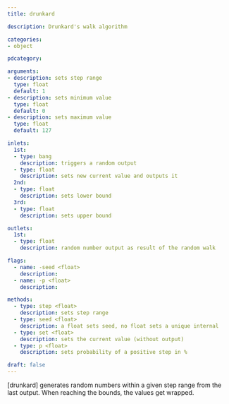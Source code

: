 ```yaml
---
title: drunkard

description: Drunkard's walk algorithm

categories:
- object

pdcategory:

arguments:
- description: sets step range
  type: float
  default: 1
- description: sets minimum value
  type: float
  default: 0
- description: sets maximum value
  type: float
  default: 127

inlets:
  1st:
  - type: bang
    description: triggers a random output
  - type: float
    description: sets new current value and outputs it
  2nd:
  - type: float
    description: sets lower bound
  3rd:
  - type: float
    description: sets upper bound

outlets:
  1st:
  - type: float
    description: random number output as result of the random walk

flags:
  - name: -seed <float>
    description:
  - name: -p <float>
    description:

methods:
  - type: step <float>
    description: sets step range
  - type: seed <float>
    description: a float sets seed, no float sets a unique internal
  - type: set <float>
    description: sets the current value (without output)
  - type: p <float>
    description: sets probability of a positive step in %

draft: false
---
```


[drunkard] generates random numbers within a given step range from the last output. When reaching the bounds, the values get wrapped.

